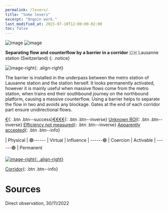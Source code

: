 ```yaml
---
permalink: /levers/
title: "Some levers"
excerpt: "Ongoin work."
last_modified_at: 2023-07-10T12:00:00-02:00
toc: false
---
```


![image](https://github.com/Mind-the-Cap/Mind-the-Cap.github.io/assets/19514464/626855cf-4385-4fda-8365-2966156cbe0c)
![image](https://github.com/Mind-the-Cap/Mind-the-Cap.github.io/assets/19514464/479143bd-21d7-4997-9659-2c92ddd96e46)

**Separating flow and counterflow by a barrier in a corridor**
🇨🇭 Lausanne station (Switzerland)
{: .notice}

![image-right](https://github.com/Mind-the-Cap/Mind-the-Cap.github.io/assets/19514464/c17cfa57-030e-40d2-bfe8-c74378df9298){: .align-right}

The barrier is installed in the underpass between the metro station of Lausanne station and the station herself.
It looks permanently activated, however it is mainly useful when massive flows come from the metro station, when trains end their southbound journey on the northbound platform, causing a massive counterflow.
Using a barrier helps to separate the flow in two and avoids any blockage. Gates at the end of each corridor part ensure unidirectional flows.

[€](#link){: .btn .btn--success}[€€€€](#link){: .btn .btn--inverse} 
[Unknown ROI](#link){: .btn .btn--inverse}
[Efficiency not measured](#link){: .btn .btn--inverse}
[Apparently accepted](#link){: .btn .btn--info}

| Physical | 🟣------ | Virtual
| Influence | ------🟣 | Coercion
| Activable | ------🟣 | Permanent

[![image-right](https://github.com/Mind-the-Cap/Mind-the-Cap.github.io/assets/19514464/2145eb11-b727-4340-9e3f-41bcb6dc5983){: .align-right}]([url](https://www.openstreetmap.org/way/313989605#map=18/46.51742/6.62996))

[Corridor](#link){: .btn .btn--info}

# Sources
Direct observation, 30/11/2022

